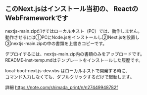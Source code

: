 ## このNext.jsはインストール当初の、   ReactのWebFrameworkです

nextjs-main.zipだけではローカルホスト（PC）では、動作しません。  
動作させるには①PCにNode.jsをインストールし②Next.jsを設置し  
③nextjs-main.zipの中の書類を上書きコピーです。

デプロイするには、nextjs-main.zip内の書類のみをアップロードです。  
README-inst-temp.mdはテンプレートをインストールした履歴です。

local-boot-next.js-dev.vbs はローカルホストで開発する時に、  
コマンド入力しなくても、ダブルクリックするだけで起動します。

詳細 https://note.com/shimada_print/n/n27449948782f

